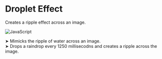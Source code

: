 # Droplet Effect
Creates a ripple effect across an image.

<img src="https://media.discordapp.net/attachments/880994363805696020/1060357342522253423/download.png?width=1440&height=637" 
     height="auto" width="auto" alt="JavaScript">
     
 ➤ Mimicks the ripple of water across an image.
 <br>
 ➤ Drops a raindrop every 1250 millisecodns and creates a ripple across the image.

